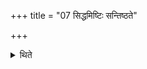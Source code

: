 +++
title = "07 सिद्धमिष्टिः सन्तिष्ठते"

+++

<details><summary>थिते</summary>

7. The offering stands completly established in completed) in accordance with the established paradigm.
</details>
